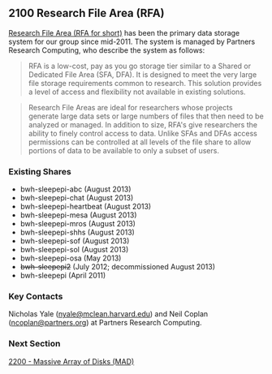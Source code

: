 ## 2100 Research File Area (RFA)

[Research File Area (RFA for short)](http://rc.partners.org/storage/rfa) has been the primary data storage system for our group since mid-2011. The system is managed by Partners Research Computing, who describe the system as follows:

> RFA is a low-cost, pay as you go storage tier similar to a Shared or Dedicated File Area (SFA, DFA).  It is designed to meet the very large file storage requirements common to research.  This solution provides a level of access and flexibility not available in existing solutions.

> Research File Areas are ideal for researchers whose projects generate large data sets or large numbers of files that then need to be analyzed or managed. In addition to size, RFA's give researchers the ability to finely control access to data. Unlike SFAs and DFAs access permissions can be controlled at all levels of the file share to allow portions of data to be available to only a subset of users.


### Existing Shares

- bwh-sleepepi-abc (August 2013)
- bwh-sleepepi-chat (August 2013)
- bwh-sleepepi-heartbeat (August 2013)
- bwh-sleepepi-mesa (August 2013)
- bwh-sleepepi-mros (August 2013)
- bwh-sleepepi-shhs (August 2013)
- bwh-sleepepi-sof (August 2013)
- bwh-sleepepi-sol (August 2013)
- bwh-sleepepi-osa (May 2013)
- ~~bwh-sleepepi2~~ (July 2012; decommissioned August 2013)
- bwh-sleepepi (April 2011)

### Key Contacts

Nicholas Yale (nyale@mclean.harvard.edu) and Neil Coplan (ncoplan@partners.org) at Partners Research Computing.


### Next Section

[2200 - Massive Array of Disks (MAD)](https://github.com/sleepepi/howto/blob/master/2000-file-storage/2200-massive-array-of-disks-mad.md)
